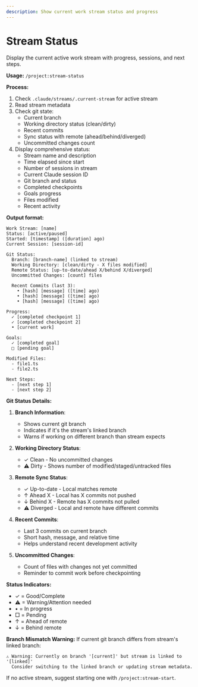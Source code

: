 ```yaml
---
description: Show current work stream status and progress
---
```


# Stream Status

Display the current active work stream with progress, sessions, and next steps.

**Usage:** `/project:stream-status`

**Process:**
1. Check `.claude/streams/.current-stream` for active stream
2. Read stream metadata
3. Check git state:
   - Current branch
   - Working directory status (clean/dirty)
   - Recent commits
   - Sync status with remote (ahead/behind/diverged)
   - Uncommitted changes count
4. Display comprehensive status:
   - Stream name and description
   - Time elapsed since start
   - Number of sessions in stream
   - Current Claude session ID
   - Git branch and status
   - Completed checkpoints
   - Goals progress
   - Files modified
   - Recent activity

**Output format:**
```
Work Stream: [name]
Status: [active/paused]
Started: [timestamp] ([duration] ago)
Current Session: [session-id]

Git Status:
  Branch: [branch-name] (linked to stream)
  Working Directory: [clean/dirty - X files modified]
  Remote Status: [up-to-date/ahead X/behind X/diverged]
  Uncommitted Changes: [count] files

  Recent Commits (last 3):
    • [hash] [message] ([time] ago)
    • [hash] [message] ([time] ago)
    • [hash] [message] ([time] ago)

Progress:
  ✓ [completed checkpoint 1]
  ✓ [completed checkpoint 2]
  • [current work]

Goals:
  ✓ [completed goal]
  □ [pending goal]

Modified Files:
  - file1.ts
  - file2.ts

Next Steps:
  - [next step 1]
  - [next step 2]
```

**Git Status Details:**

1. **Branch Information**:
   - Shows current git branch
   - Indicates if it's the stream's linked branch
   - Warns if working on different branch than stream expects

2. **Working Directory Status**:
   - ✓ Clean - No uncommitted changes
   - ⚠ Dirty - Shows number of modified/staged/untracked files

3. **Remote Sync Status**:
   - ✓ Up-to-date - Local matches remote
   - ↑ Ahead X - Local has X commits not pushed
   - ↓ Behind X - Remote has X commits not pulled
   - ⚠ Diverged - Local and remote have different commits

4. **Recent Commits**:
   - Last 3 commits on current branch
   - Short hash, message, and relative time
   - Helps understand recent development activity

5. **Uncommitted Changes**:
   - Count of files with changes not yet committed
   - Reminder to commit work before checkpointing

**Status Indicators:**

- ✓ = Good/Complete
- ⚠ = Warning/Attention needed
- • = In progress
- □ = Pending
- ↑ = Ahead of remote
- ↓ = Behind remote

**Branch Mismatch Warning:**
If current git branch differs from stream's linked branch:
```
⚠ Warning: Currently on branch '[current]' but stream is linked to '[linked]'
  Consider switching to the linked branch or updating stream metadata.
```

If no active stream, suggest starting one with `/project:stream-start`.
